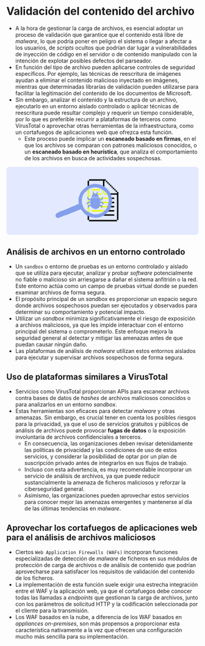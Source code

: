 # Validación del contenido del archivo

* A la hora de gestionar la carga de archivos, es esencial adoptar un proceso de validación que garantice que el contenido está libre de *malware*, lo que podría poner en peligro el sistema o llegar a afectar a los usuarios, de *scripts* ocultos que podrían dar lugar a vulnerabilidades de inyección de código en el servidor o de contenido manipulado con la intención de explotar posibles defectos del parseador.
* En función del tipo de archivo pueden aplicarse controles de seguridad específicos. Por ejemplo, las técnicas de reescritura de imágenes ayudan a eliminar el contenido malicioso inyectado en imágenes, mientras que determinadas librarías de validación pueden utilizarse para facilitar la legitimación del contenido de los documentos de Microsoft.
* Sin embargo, analizar el contenido y la estructura de un archivo, ejecutarlo en un entorno aislado controlado o aplicar técnicas de reescritura puede resultar complejo y requerir un tiempo considerable, por lo que es preferible recurrir a plataformas de terceros como VirusTotal o aprovechar otras herramientas de la infraestructura, como un cortafuegos de aplicaciones web que ofrezca esta función.
  * Este proceso puede implicar un **escaneado basado en firmas**, en el que los archivos se comparan con patrones maliciosos conocidos, o un **escaneado basado en heurística**, que analiza el comportamiento de los archivos en busca de actividades sospechosas.

![File malware scanning][1]

## Análisis de archivos en un entorno controlado

* Un `sandbox` o entorno de pruebas es un entorno controlado y aislado que se utiliza para ejecutar, analizar y probar *software* potencialmente no fiable o malicioso sin arriesgarse a dañar el sistema anfitrión o la red. Este entorno actúa como un campo de pruebas virtual donde se pueden examinar archivos de forma segura.
* El propósito principal de un *sandbox* es proporcionar un espacio seguro donde archivos sospechosos puedan ser ejecutados y observados para determinar su comportamiento y potencial impacto.
* Utilizar un *sandbox* minimiza significativamente el riesgo de exposición a archivos maliciosos, ya que les impide interactuar con el entorno principal del sistema o comprometerlo. Este enfoque mejora la seguridad general al detectar y mitigar las amenazas antes de que puedan causar ningún daño.
* Las plataformas de análisis de *malware* utilizan estos entornos aislados para ejecutar y supervisar archivos sospechosos de forma segura.

## Uso de plataformas similares a VirusTotal

* Servicios como VirusTotal proporcionan APIs para escanear archivos contra bases de datos de *hashes* de archivos maliciosos conocidos o para analizarlos en un entorno *sandbox*.
* Estas herramientas son eficaces para detectar *malware* y otras amenazas. Sin embargo, es crucial tener en cuenta los posibles riesgos para la privacidad, ya que el uso de servicios gratuitos y públicos de análisis de archivos puede provocar **fugas de datos** o la exposición involuntaria de archivos confidenciales a terceros.
  * En consecuencia, las organizaciones deben revisar detenidamente las políticas de privacidad y las condiciones de uso de estos servicios, y considerar la posibilidad de optar por un plan de suscripción privado antes de integrarlos en sus flujos de trabajo.
  * Incluso con esta advertencia, es muy recomendable incorporar un servicio de análisis de archivos, ya que puede reducir sustancialmente la amenaza de ficheros maliciosos y reforzar la ciberseguridad general.
  * Asimismo, las organizaciones pueden aprovechar estos servicios para conocer mejor las amenazas emergentes y mantenerse al día de las últimas tendencias en *malware*.

## Aprovechar los cortafuegos de aplicaciones web para el análisis de archivos maliciosos

* Ciertos `Web Application Firewalls (WAFs)` incorporan funciones especializadas de detección de *malware* de ficheros en sus módulos de protección de carga de archivos o de análisis de contenido que podrían aprovecharse para satisfacer los requisitos de validación del contenido de los ficheros.
* La implementación de esta función suele exigir una estrecha integración entre el WAF y la aplicación web, ya que el cortafuegos debe conocer todas las llamadas a *endpoints* que gestionan la carga de archivos, junto con los parámetros de solicitud HTTP y la codificación seleccionada por el cliente para la transmisión.
* Los WAF basados en la nube, a diferencia de los WAF basados en *appliances on-premises*, son más propensos a proporcionar esta característica nativamente a la vez que ofrecen una configuración mucho más sencilla para su implementación.

[1]: /static/images/file-malware-scanning.png

